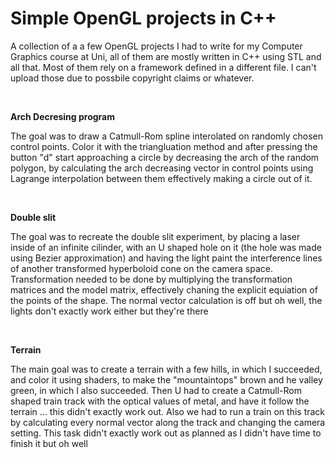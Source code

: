 # Simple OpenGL projects in C++
A collection of a a few OpenGL projects I had to write for my Computer Graphics course at Uni, all of them are mostly written in C++ using STL and all that. Most of them rely on a framework defined in a different file. I can't upload those due to possbile copyright claims or whatever.

<br/>

**Arch Decresing program**

The goal was to draw a Catmull-Rom spline interolated on randomly chosen control points. Color it with the triangluation method and after pressing the button "d" start approaching a circle by decreasing the arch of the random polygon, by calculating the arch decreasing vector in control points using Lagrange interpolation between them effectively making a circle out of it.

<br/>

**Double slit**

The goal was to recreate the double slit experiment, by placing a laser inside of an infinite cilinder, with an U shaped hole on it (the hole was made using Bezier approximation) and having the light paint the interference lines of another transformed hyperboloid cone on the camera space. Transformation needed to be done by multiplying the transformation matrices and the model matrix, effectively chaning the explicit equiation of the points of the shape. The normal vector calculation is off but oh well, the lights don't exactly work either but they're there

<br/>

**Terrain**

The main goal was to create a terrain with a few hills, in which I succeeded, and color it using shaders, to make the "mountaintops" brown and he valley green, in which I also succeeded. Then U had to create a Catmull-Rom shaped train track with the optical values of metal, and have it follow the terrain ... this didn't exactly work out. Also we had to run a train on this track by calculating every normal vector along the track and changing the camera setting. This task didn't exactly work out as planned as I didn't have time to finish it but oh well
